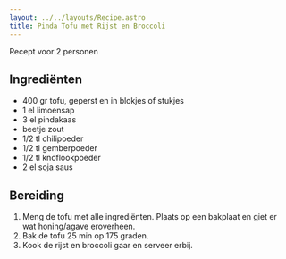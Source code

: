 ```yaml
---
layout: ../../layouts/Recipe.astro
title: Pinda Tofu met Rijst en Broccoli
---
```



R﻿ecept voor 2 personen

## Ingrediënten

* 4﻿00 gr tofu, geperst en in blokjes of stukjes
* 1﻿ el limoensap
* 3﻿ el pindakaas
* b﻿eetje zout
* 1﻿/2 tl chilipoeder
* 1﻿/2 tl gemberpoeder
* 1﻿/2 tl knoflookpoeder
* 2﻿ el soja saus

## Bereiding

1. ﻿M﻿eng de tofu met alle ingrediënten. Plaats op een bakplaat en giet er wat honing/agave eroverheen. 
2. B﻿ak de tofu 25 min op 175 graden.
3. K﻿ook de rijst en broccoli gaar en serveer erbij.